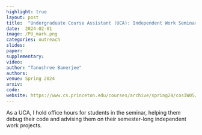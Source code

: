 ```yaml
---
highlight: true
layout: post
title:  "Undergraduate Course Assistant (UCA): Independent Work Seminar on AI for Engineering and Physics"
date:  2024-02-01
image: /PU_mark.png
categories: outreach
slides: 
paper: 
supplementary: 
video: 
author: "Tanushree Banerjee"
authors: 
venue: Spring 2024
arxiv:
code: 
website: https://www.cs.princeton.edu/courses/archive/spring24/cosIW05/
---
```

As a UCA, I hold office hours for students in the seminar, helping them debug their code and advising them on their semester-long independent work projects.
